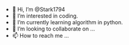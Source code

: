 - 👋 Hi, I’m @Stark1794
- 👀 I’m interested in coding.
- 🌱 I’m currently learning algorithm in python.
- 💞️ I’m looking to collaborate on ...
- 📫 How to reach me ...

<!---
Stark1794/Stark1794 is a ✨ special ✨ repository because its `README.md` (this file) appears on your GitHub profile.
You can click the Preview link to take a look at your changes.
--->
